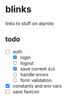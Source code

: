 # blinks

links to stuff on atproto

## todo

- [ ] auth
  - [x] login
  - [ ] logout
  - [x] save current `did`
  - [ ] handle errors
  - [ ] form validation
- [x] constants and env vars
- [ ] save favicon

